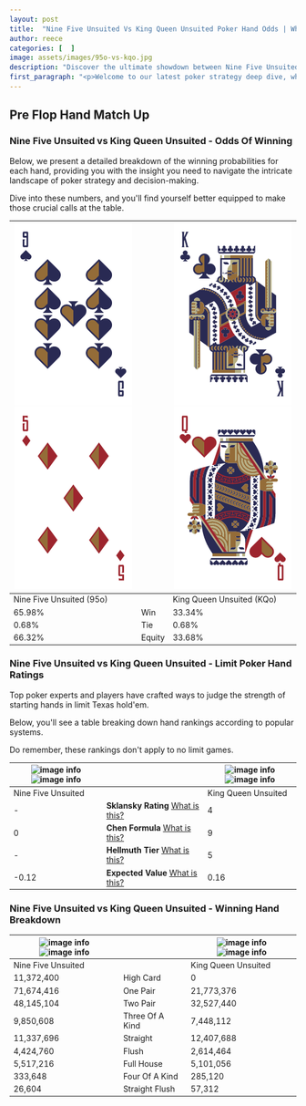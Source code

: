 ```yaml
---
layout: post
title:  "Nine Five Unsuited Vs King Queen Unsuited Poker Hand Odds | Which Is The Better Hand In Poker? A Complete Guide"
author: reece
categories: [  ]
image: assets/images/95o-vs-kqo.jpg
description: "Discover the ultimate showdown between Nine Five Unsuited and King Queen Unsuited in poker! Uncover the odds, strategies, and scenarios where one hand triumphs over the other. Get ready to up your poker game with this thrilling analysis."
first_paragraph: "<p>Welcome to our latest poker strategy deep dive, where we're pitting two distinct hands against each other in a high-stakes showdown: Nine Five Unsuited vs King Queen Unsuited.</p><p>In the dynamic world of poker, every decision counts, and knowing which hand holds the upper hand is key to your success at the table.</p><p>In this article, we'll dissect these two hands, explore the scenarios where one dominates the other, and equip you with the knowledge to make strategic choices that can tip the odds in your favor.</p><p>Get ready to unravel the intriguing dynamics of these poker hands and elevate your game to new heights.</p>"
---
```




[comment]: # (sp0)

## Pre Flop Hand Match Up

<div class="table hand-ratings" markdown="1"> 



### Nine Five Unsuited vs King Queen Unsuited - Odds Of Winning

Below, we present a detailed breakdown of the winning probabilities for each hand, providing you with the insight you need to navigate the intricate landscape of poker strategy and decision-making. 

Dive into these numbers, and you'll find yourself better equipped to make those crucial calls at the table.


    
| ![image info](assets/images/hand1/9.png) ![image info](assets/images/hand1/5o.png) |  | ![image info](assets/images/hand2/k.png) ![image info](assets/images/hand2/qo.png) |
| -------- | -------- | -------- |
| Nine Five Unsuited (95o) |  | King Queen Unsuited (KQo) |
| 65.98% | Win | 33.34% |
| 0.68% | Tie | 0.68% |
| 66.32% | Equity | 33.68% |




[comment]: # (sp1)



### Nine Five Unsuited vs King Queen Unsuited - Limit Poker Hand Ratings

Top poker experts and players have crafted ways to judge the strength of starting hands in limit Texas hold'em. 

Below, you'll see a table breaking down hand rankings according to popular systems. 

Do remember, these rankings don't apply to no limit games.


    
| ![image info](https://www.riverpairs.com/assets/images/hand1/9.png) ![image info](https://www.riverpairs.com/assets/images/hand1/5o.png) |  | ![image info](https://www.riverpairs.com/assets/images/hand2/k.png) ![image info](https://www.riverpairs.com/assets/images/hand2/qo.png) |
| -------- | -------- | -------- |
| Nine Five Unsuited |  | King Queen Unsuited |
| - | **Sklansky Rating** [What is this?](/sklansky-rating-explained) | 4 |
| 0 | **Chen Formula** [What is this?](/chen-formula-explained) | 9 |
| - | **Hellmuth Tier** [What is this?](/Hellmuth-tier-explained) | 5 |
| -0.12 | **Expected Value** [What is this?](/expected-value-explained) | 0.16 |




[comment]: # (sp2)



### Nine Five Unsuited vs King Queen Unsuited - Winning Hand Breakdown


    
| ![image info](https://www.riverpairs.com/assets/images/hand1/9.png) ![image info](https://www.riverpairs.com/assets/images/hand1/5o.png) |  | ![image info](https://www.riverpairs.com/assets/images/hand2/k.png) ![image info](https://www.riverpairs.com/assets/images/hand2/qo.png) |
| -------- | -------- | -------- |
| Nine Five Unsuited |  | King Queen Unsuited |
| 11,372,400 | High Card | 0 |
| 71,674,416 | One Pair | 21,773,376 |
| 48,145,104 | Two Pair | 32,527,440 |
| 9,850,608 | Three Of A Kind | 7,448,112 |
| 11,337,696 | Straight | 12,407,688 |
| 4,424,760 | Flush | 2,614,464 |
| 5,517,216 | Full House | 5,101,056 |
| 333,648 | Four Of A Kind | 285,120 |
| 26,604 | Straight Flush | 57,312 |




[comment]: # (sp3)



</div>

[comment]: # (sp4)



[comment]: # (sp5)

